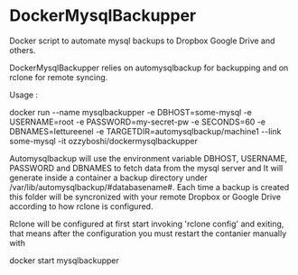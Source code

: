# DockerMysqlBackupper
Docker script to automate mysql backups to Dropbox Google Drive and others.

DockerMysqlBackupper relies on automysqlbackup for backupping and on rclone for remote syncing.

Usage : 

  docker run --name mysqlbackupper -e DBHOST=some-mysql -e USERNAME=root -e PASSWORD=my-secret-pw -e SECONDS=60 -e DBNAMES=lettureenel -e TARGETDIR=automysqlbackup/machine1 --link some-mysql -it ozzyboshi/dockermysqlbackupper

Automysqlbackup will use the environment variable DBHOST, USERNAME, PASSWORD and DBNAMES to fetch data from the mysql server and It will generate inside a container a backup directory under /var/lib/automysqlbackup/#databasename#.
Each time a backup is created this folder will be syncronized with your remote Dropbox or Google Drive according to how rclone is configured.

Rclone will be configured at first start invoking 'rclone config' and exiting, that means after the configuration you must restart the contanier manually with

  docker start mysqlbackupper
  

